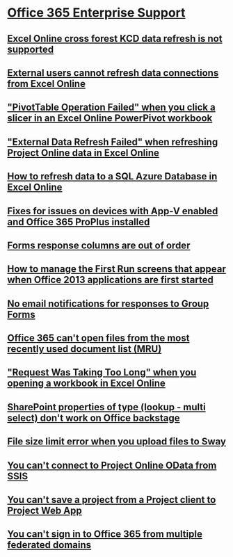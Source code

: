 # [Office 365 Enterprise Support](../enterprise.md)

## [Excel Online cross forest KCD data refresh is not supported](../excel-online-cross-forest-kcd-data-refresh-is-not-supported.md)

## [External users cannot refresh data connections from Excel Online](../excel-online-external-users-cannot-refresh-data-connections.md)

## ["PivotTable Operation Failed" when you click a slicer in an Excel Online PowerPivot workbook](../excel-online-pivottable-operation-failed.md)

## ["External Data Refresh Failed" when refreshing Project Online data in Excel Online](../excel-online-refresh-fails-to-project-online-when-using-timebyday.md)

## [How to refresh data to a SQL Azure Database in Excel Online](../excel-online-refreshing-data-to-a-sql-azure-database.md)

## [Fixes for issues on devices with App-V enabled and Office 365 ProPlus installed](../fixes-for-issues-on-devices-with-app-v-enabled-and-office-365-proplus-installed.md)

## [Forms response columns are out of order](../forms-response-columns-out-of-order.md)

## [How to manage the First Run screens that appear when Office 2013 applications are first started](../manage-the-first-run-screens-appearing-when-office-2013-applications-are-first-launched.md)

## [No email notifications for responses to Group Forms](../no-email-notifications-for-responses-to-group-forms.md)

## [Office 365 can't open files from the most recently used document list (MRU)](../office-365-cant-open-files-from-the-most-recently-used-document-list.md)

## ["Request Was Taking Too Long" when you opening a workbook in Excel Online](../request-was-taking-too-long-when-opening-a-workbook-in-excel-online.md)

## [SharePoint properties of type (lookup - multi select) don't work on Office backstage](../sharepoint-properties-of-type-do-not-work-on-office-backstage-file-info-screen.md)

## [File size limit error when you upload files to Sway](../sway-file-size-limit-error.md)

## [You can't connect to Project Online OData from SSIS](../unable-to-connect-to-project-online-odata-from-ssis.md)

## [You can't save a project from a Project client to Project Web App](../unable-to-save-a-project-from-project-client-to-project-web-app.md)

## [You can't sign in to Office 365 from multiple federated domains](../unable-to-sign-in-to-office-365-with-multiple-domain-federation.md)